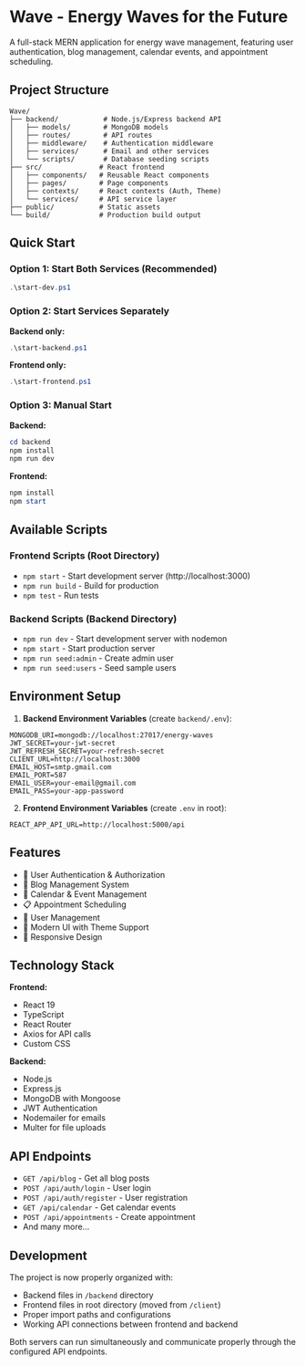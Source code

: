 # Wave - Energy Waves for the Future

A full-stack MERN application for energy wave management, featuring user authentication, blog management, calendar events, and appointment scheduling.

## Project Structure

```
Wave/
├── backend/           # Node.js/Express backend API
│   ├── models/        # MongoDB models
│   ├── routes/        # API routes
│   ├── middleware/    # Authentication middleware
│   ├── services/      # Email and other services
│   └── scripts/       # Database seeding scripts
├── src/              # React frontend
│   ├── components/   # Reusable React components
│   ├── pages/        # Page components
│   ├── contexts/     # React contexts (Auth, Theme)
│   └── services/     # API service layer
├── public/           # Static assets
└── build/            # Production build output
```

## Quick Start

### Option 1: Start Both Services (Recommended)
```powershell
.\start-dev.ps1
```

### Option 2: Start Services Separately

**Backend only:**
```powershell
.\start-backend.ps1
```

**Frontend only:**
```powershell
.\start-frontend.ps1
```

### Option 3: Manual Start

**Backend:**
```powershell
cd backend
npm install
npm run dev
```

**Frontend:**
```powershell
npm install
npm start
```

## Available Scripts

### Frontend Scripts (Root Directory)
- `npm start` - Start development server (http://localhost:3000)
- `npm run build` - Build for production
- `npm test` - Run tests

### Backend Scripts (Backend Directory)
- `npm run dev` - Start development server with nodemon
- `npm start` - Start production server
- `npm run seed:admin` - Create admin user
- `npm run seed:users` - Seed sample users

## Environment Setup

1. **Backend Environment Variables** (create `backend/.env`):
```
MONGODB_URI=mongodb://localhost:27017/energy-waves
JWT_SECRET=your-jwt-secret
JWT_REFRESH_SECRET=your-refresh-secret
CLIENT_URL=http://localhost:3000
EMAIL_HOST=smtp.gmail.com
EMAIL_PORT=587
EMAIL_USER=your-email@gmail.com
EMAIL_PASS=your-app-password
```

2. **Frontend Environment Variables** (create `.env` in root):
```
REACT_APP_API_URL=http://localhost:5000/api
```

## Features

- 🔐 User Authentication & Authorization
- 📝 Blog Management System
- 📅 Calendar & Event Management
- 📋 Appointment Scheduling
- 👥 User Management
- 🎨 Modern UI with Theme Support
- 📱 Responsive Design

## Technology Stack

**Frontend:**
- React 19
- TypeScript
- React Router
- Axios for API calls
- Custom CSS

**Backend:**
- Node.js
- Express.js
- MongoDB with Mongoose
- JWT Authentication
- Nodemailer for emails
- Multer for file uploads

## API Endpoints

- `GET /api/blog` - Get all blog posts
- `POST /api/auth/login` - User login
- `POST /api/auth/register` - User registration
- `GET /api/calendar` - Get calendar events
- `POST /api/appointments` - Create appointment
- And many more...

## Development

The project is now properly organized with:
- Backend files in `/backend` directory
- Frontend files in root directory (moved from `/client`)
- Proper import paths and configurations
- Working API connections between frontend and backend

Both servers can run simultaneously and communicate properly through the configured API endpoints.
